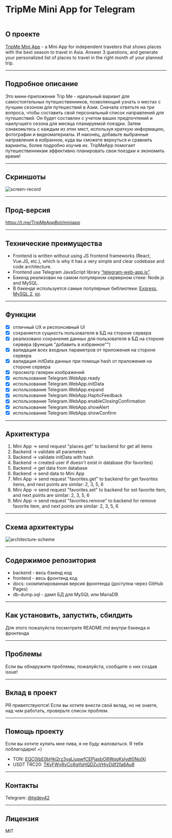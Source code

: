 # TripMe Mini App for Telegram

<a href="https://github.com/tgdev42/TripMeMiniApp/blob/master/LICENSE"><img src="https://camo.githubusercontent.com/76f0e887c183ccc31c1cb63c33d2dbf48cb2df51/68747470733a2f2f696d672e736869656c64732e696f2f62616467652f4c6963656e73652d4d49542d677265656e2e737667" alt="" data-canonical-src="https://img.shields.io/badge/License-MIT-green.svg" style="max-width:100%;"></a>

## О проекте
[TripMe Mini App](https://t.me/TripMeAppBot/miniapp) - a Mini App for independent travelers that shows places with the best season to travel in Asia. Answer 3 questions, and generate your personalized list of places to travel in the right month of your planned trip.

------------

## Подробное описание
Это мини-приложение Trip Me - идеальный вариант для самостоятельных путешественников, позволяющий узнать о местах с лучшим сезоном для путешествий в Азии.
Сначала ответьте на три вопроса, чтобы составить свой персональный список направлений для путешествий. Он будет составлен с учетом ваших предпочтений и наилучшего сезона для месяца планируемой поездки.
Затем ознакомьтесь с каждым из этих мест, используя краткую информацию, фотографии и видеоматериалы.
И наконец, добавьте выбранные направления в избранное, куда вы сможете вернуться и сравнить варианты, более подробно изучив их.
TripMeApp помогает путешественникам эффективно планировать свои поездки и экономить время!

------------

## Скриншоты
![screen-record](screenshot.jpg)

------------

## Прод-версия
https://t.me/TripMeAppBot/miniapp

------------

## Технические преимущества
- Frontend is written without using JS frontend frameworks (React, Vue.JS, etc.), which is why it has a very simple and clear codebase and code architecture.
- Frontend use Telegram JavaScript library [“telegram-web-app.js”](https://telegram.org/js/telegram-web-app.js).
- Бэкенд реализован на самом популярном серверном стеке: Node.js and MySQL.
- В бэкенде используется самые популярные библиотеки: [Express](https://github.com/expressjs/express), [MySQL 2](https://github.com/sidorares/node-mysql2), [joi](https://github.com/hapijs/joi).

------------

## Функции
- [x] отличный UX и респонсивный UI
- [x] сохраняется сущность пользователя в БД на стороне сервера
- [x] реализовано сохранение данных для пользователя в БД на стороне сервера (функция "добавить в избранное"")
- [x] валидация всех входных параметров от приложения на стороне сервера
- [x] валидация initData данных при помощи hash от приложения на стороне сервера
- [x] просмотр галереи изображений
- [x] использование Telegram.WebApp.ready
- [x] использование Telegram.WebApp.initData
- [x] использование Telegram.WebApp.expand
- [x] использование Telegram.WebApp.HapticFeedback
- [x] использование Telegram.WebApp.enableClosingConfirmation
- [x] использование Telegram.WebApp.showAlert
- [x] использование Telegram.WebApp.showConfirm

------------

## Архитектура
1. Mini App -> send request "places.get" to backend for get all items
2. Backend -> validate all parameters
3. Backend -> validate initData with hash
4. Backend -> created user if doesn't exist in database (for favorites)
5. Backend -> get data from database
6. Backend -> send data to Mini App
7. Mini App -> send request "favorites.get" to backend for get favorites items, and next points are similar: 2, 3, 5, 6
8. Mini App -> send request "favorites.set" to backend for set favorite item, and next points are similar: 2, 3, 5, 6
9. Mini App -> send request "favorites.remove" to backend for remove favorite item, and next points are similar: 2, 3, 5, 6
------------

## Схема архитектуры
![architecture-scheme](architecture-scheme.jpg)

------------

## Содержимое репозитория
- backend - весь бэкенд код
- frontend - весь фронтенд код
- docs: скомпилированная версия фронтенда (доступна через GitHub Pages)
- db-dump.sql - дамп БД для MySQL или MariaDB

------------

## Как установить, запустить, сбилдить
Для этого пожалуйста посмотрите README.md внутри бэкенда и фронтенда

------------

## Проблемы
Если вы обнаружите проблемы, пожалуйста, сообщите о них создав issue!

------------

## Вклад в проект
PR приветствуются! Если вы хотите внести свой вклад, но не знаете, над чем работать, проверьте список проблем.

------------

## Помощь проекту
Если вы хотите купить мне пива, я не буду жаловаться. Я тебя поблагодарю! =)
- TON: [EQC0ibE0bHkj2rz3vaLiupwfCEPjasbO8WqgKslydt0NolXj](EQC0ibE0bHkj2rz3vaLiupwfCEPjasbO8WqgKslydt0NolXj)
- USDT TRC20: [TKvFWyRvCc6gifsHQDZuVHiyDdf2fa6Au8](TKvFWyRvCc6gifsHQDZuVHiyDdf2fa6Au8)

------------

## Контакты
Telegram: [@tgdev42](https://t.me/tgdev42)

------------

## Лицензия
MIT
